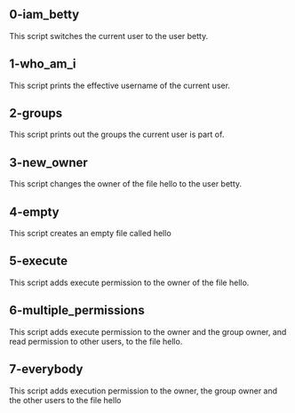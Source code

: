 ## 0-iam_betty
This script switches the current user to the user betty.
## 1-who_am_i
This script prints the effective username of the current user.
## 2-groups
This script prints out the groups the current user is part of.
## 3-new_owner
This script changes the owner of the file hello to the user betty.
## 4-empty
This script creates an empty file called hello
## 5-execute
This script adds execute permission to the owner of the file hello.
## 6-multiple_permissions
This script adds execute permission to the owner and the group owner, and read permission to other users, to the file hello.
## 7-everybody
This script adds execution permission to the owner, the group owner and the other users to the file hello
